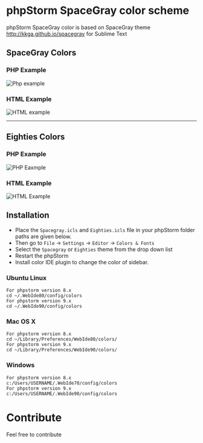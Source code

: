 phpStorm SpaceGray color scheme
==================

phpStorm SpaceGray color is based on SpaceGray theme http://kkga.github.io/spacegray for Sublime Text

## SpaceGray Colors ##

### PHP Example ###
![Php example](http://i.imgur.com/Bb3gp3d.png)

### HTML Example ###
![HTML example](http://i.imgur.com/LLfVGdA.png)

----------

## Eighties Colors ##

### PHP Example ###
![PHP Eaxmple](http://i.imgur.com/y62LMf6.png)

### HTML Example ###

![HTML Example](http://i.imgur.com/lwWGRo8.png)
## Installation ##

- Place the `Spacegray.icls` and `Eighties.icls` file in your phpStorm folder paths are given below. 
- Then go to `File` -> `Settings` -> `Editor` -> `Colors & Fonts`
- Select the `Spacegray` or `Eighties` theme from the drop down list
- Restart the phpStorm
- Install color IDE plugin to change the color of sidebar.


### Ubuntu Linux ###

    For phpstorm version 8.x
    cd ~/.WebIde80/config/colors
    For phpstorm version 9.x
    cd ~/.WebIde90/config/colors

### Mac OS X ###

    For phpstorm version 8.x
    cd ~/Library/Preferences/WebIde80/colors/
    For phpstorm version 9.x
    cd ~/Library/Preferences/WebIde90/colors/

### Windows ###

    For phpstorm version 8.x
    c:/Users/USERNAME/.WebIde70/config/colors
    For phpstorm version 9.x
    c:/Users/USERNAME/.WebIde90/config/colors

# Contribute

Feel free to contribute 